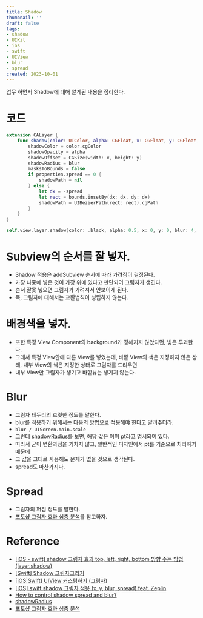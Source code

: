 ```yaml
---
title: Shadow
thumbnail: ''
draft: false
tags:
- shadow
- UIKit
- ios
- swift
- UIView
- blur
- spread
created: 2023-10-01
---
```


업무 하면서 Shadow에 대해 알게된 내용을 정리한다.

# 코드

````swift
extension CALayer {
    func shadow(color: UIColor, alpha: CGFloat, x: CGFloat, y: CGFloat, blur: CGFloat, spread: CGFloat) {
        shadowColor = color.cgColor
        shadowOpacity = alpha
        shadowOffset = CGSize(width: x, height: y)
        shadowRadius = blur
        masksToBounds = false
        if properties.spread == 0 {
            shadowPath = nil
        } else {
            let dx = -spread
            let rect = bounds.insetBy(dx: dx, dy: dx)
            shadowPath = UIBezierPath(rect: rect).cgPath
        }
    }
}

self.view.layer.shadow(color: .black, alpha: 0.5, x: 0, y: 0, blur: 4, spread: 0)
````

# Subview의 순서를 잘 넣자.

* Shadow 적용은 addSubview 순서에 따라 가려짐이 결정된다.
* 가장 나중에 넣은 것이 가장 위에 있다고 판단되어 그림자가 생긴다.
* 순서 잘못 넣으면 그림자가 가려져서 안보이게 된다.
* 즉, 그림자에 대해서는 교환법칙이 성립하지 않는다.

# 배경색을 넣자.

* 또한 특정 View Component의 background가 정해지지 않았다면, 빛은 투과한다.
* 그래서 특정 View안에 다른 View를 넣었는데, 바깥 View의 색은 지정하지 않은 상태, 내부 View의 색은 지정한 상태로 그림자를 드리우면
* 내부 View만 그림자가 생기고 바깥뷰는 생기지 않는다.

# Blur

* 그림자 테두리의 흐릿한 정도를 말한다.
* blur를 적용하기 위해서는 다음의 방법으로 적용해야 한다고 알려주더라.
* `blur / UIScreen.main.scale`
* 그런데 [shadowRadius](https://developer.apple.com/documentation/quartzcore/calayer/1410819-shadowradius)를 보면, 해당 값은 이미 pt라고 명시되어 있다.
* 따라서 굳이 변환과정을 거치지 않고, 일반적인 디자인에서 pt를 기준으로 처리하기 때문에
* 그 값을 그대로 사용해도 문제가 없을 것으로 생각된다.
* spread도 마찬가지다.

# Spread

* 그림자의 퍼짐 정도를 말한다.
* [포토샵 그림자 효과 심층 분석](https://m.blog.naver.com/PostView.naver?isHttpsRedirect=true&blogId=woxozm77&logNo=220476362445)를 참고하자.

# Reference

* [\[iOS - swift\] shadow 그림자 효과 top, left, right, bottom 방향 주는 방법 (layer.shadow)](https://ios-development.tistory.com/653)
* [\[Swift\] Shadow 그림자그리기](https://nsios.tistory.com/157)
* [\[iOS|Swift\] UIView 커스텀하기 (그림자)](https://small-thing.tistory.com/m/283)
* [\[iOS\] swift shadow 그림자 적용 (x, y, blur, spread) feat. Zeplin](https://baechukim.tistory.com/112)
* [How to control shadow spread and blur?](https://stackoverflow.com/questions/34269399/how-to-control-shadow-spread-and-blur)
* [shadowRadius](https://developer.apple.com/documentation/quartzcore/calayer/1410819-shadowradius)
* [포토샵 그림자 효과 심층 분석](https://m.blog.naver.com/PostView.naver?isHttpsRedirect=true&blogId=woxozm77&logNo=220476362445)
